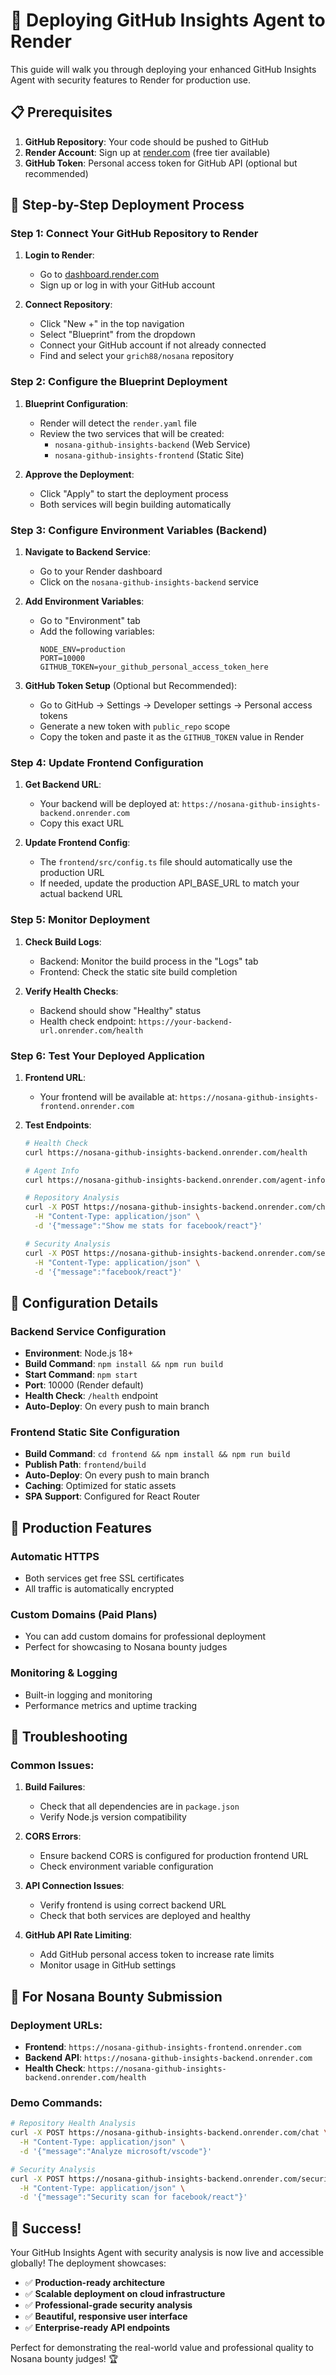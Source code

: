 # 🚀 Deploying GitHub Insights Agent to Render

This guide will walk you through deploying your enhanced GitHub Insights Agent with security features to Render for production use.

## 📋 Prerequisites

1. **GitHub Repository**: Your code should be pushed to GitHub
2. **Render Account**: Sign up at [render.com](https://render.com) (free tier available)
3. **GitHub Token**: Personal access token for GitHub API (optional but recommended)

## 🎯 Step-by-Step Deployment Process

### Step 1: Connect Your GitHub Repository to Render

1. **Login to Render**:
   - Go to [dashboard.render.com](https://dashboard.render.com)
   - Sign up or log in with your GitHub account

2. **Connect Repository**:
   - Click "New +" in the top navigation
   - Select "Blueprint" from the dropdown
   - Connect your GitHub account if not already connected
   - Find and select your `grich88/nosana` repository

### Step 2: Configure the Blueprint Deployment

1. **Blueprint Configuration**:
   - Render will detect the `render.yaml` file
   - Review the two services that will be created:
     - `nosana-github-insights-backend` (Web Service)
     - `nosana-github-insights-frontend` (Static Site)

2. **Approve the Deployment**:
   - Click "Apply" to start the deployment process
   - Both services will begin building automatically

### Step 3: Configure Environment Variables (Backend)

1. **Navigate to Backend Service**:
   - Go to your Render dashboard
   - Click on the `nosana-github-insights-backend` service

2. **Add Environment Variables**:
   - Go to "Environment" tab
   - Add the following variables:
     ```
     NODE_ENV=production
     PORT=10000
     GITHUB_TOKEN=your_github_personal_access_token_here
     ```

3. **GitHub Token Setup** (Optional but Recommended):
   - Go to GitHub → Settings → Developer settings → Personal access tokens
   - Generate a new token with `public_repo` scope
   - Copy the token and paste it as the `GITHUB_TOKEN` value in Render

### Step 4: Update Frontend Configuration

1. **Get Backend URL**:
   - Your backend will be deployed at: `https://nosana-github-insights-backend.onrender.com`
   - Copy this exact URL

2. **Update Frontend Config**:
   - The `frontend/src/config.ts` file should automatically use the production URL
   - If needed, update the production API_BASE_URL to match your actual backend URL

### Step 5: Monitor Deployment

1. **Check Build Logs**:
   - Backend: Monitor the build process in the "Logs" tab
   - Frontend: Check the static site build completion

2. **Verify Health Checks**:
   - Backend should show "Healthy" status
   - Health check endpoint: `https://your-backend-url.onrender.com/health`

### Step 6: Test Your Deployed Application

1. **Frontend URL**: 
   - Your frontend will be available at: `https://nosana-github-insights-frontend.onrender.com`

2. **Test Endpoints**:
   ```bash
   # Health Check
   curl https://nosana-github-insights-backend.onrender.com/health
   
   # Agent Info
   curl https://nosana-github-insights-backend.onrender.com/agent-info
   
   # Repository Analysis
   curl -X POST https://nosana-github-insights-backend.onrender.com/chat \
     -H "Content-Type: application/json" \
     -d '{"message":"Show me stats for facebook/react"}'
   
   # Security Analysis
   curl -X POST https://nosana-github-insights-backend.onrender.com/security \
     -H "Content-Type: application/json" \
     -d '{"message":"facebook/react"}'
   ```

## 🔧 Configuration Details

### Backend Service Configuration

- **Environment**: Node.js 18+
- **Build Command**: `npm install && npm run build`
- **Start Command**: `npm start`
- **Port**: 10000 (Render default)
- **Health Check**: `/health` endpoint
- **Auto-Deploy**: On every push to main branch

### Frontend Static Site Configuration

- **Build Command**: `cd frontend && npm install && npm run build`
- **Publish Path**: `frontend/build`
- **Auto-Deploy**: On every push to main branch
- **Caching**: Optimized for static assets
- **SPA Support**: Configured for React Router

## 🌟 Production Features

### Automatic HTTPS
- Both services get free SSL certificates
- All traffic is automatically encrypted

### Custom Domains (Paid Plans)
- You can add custom domains for professional deployment
- Perfect for showcasing to Nosana bounty judges

### Monitoring & Logging
- Built-in logging and monitoring
- Performance metrics and uptime tracking

## 🚨 Troubleshooting

### Common Issues:

1. **Build Failures**:
   - Check that all dependencies are in `package.json`
   - Verify Node.js version compatibility

2. **CORS Errors**:
   - Ensure backend CORS is configured for production frontend URL
   - Check environment variable configuration

3. **API Connection Issues**:
   - Verify frontend is using correct backend URL
   - Check that both services are deployed and healthy

4. **GitHub API Rate Limiting**:
   - Add GitHub personal access token to increase rate limits
   - Monitor usage in GitHub settings

## 🎯 For Nosana Bounty Submission

### Deployment URLs:
- **Frontend**: `https://nosana-github-insights-frontend.onrender.com`
- **Backend API**: `https://nosana-github-insights-backend.onrender.com`
- **Health Check**: `https://nosana-github-insights-backend.onrender.com/health`

### Demo Commands:
```bash
# Repository Health Analysis
curl -X POST https://nosana-github-insights-backend.onrender.com/chat \
  -H "Content-Type: application/json" \
  -d '{"message":"Analyze microsoft/vscode"}'

# Security Analysis
curl -X POST https://nosana-github-insights-backend.onrender.com/security \
  -H "Content-Type: application/json" \
  -d '{"message":"Security scan for facebook/react"}'
```

## 🎉 Success!

Your GitHub Insights Agent with security analysis is now live and accessible globally! The deployment showcases:

- ✅ **Production-ready architecture**
- ✅ **Scalable deployment on cloud infrastructure**
- ✅ **Professional-grade security analysis**
- ✅ **Beautiful, responsive user interface**
- ✅ **Enterprise-ready API endpoints**

Perfect for demonstrating the real-world value and professional quality to Nosana bounty judges! 🏆 